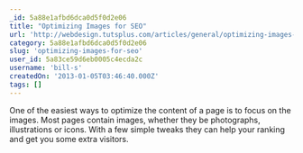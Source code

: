 ```yaml
---
_id: 5a88e1afbd6dca0d5f0d2e06
title: "Optimizing Images for SEO"
url: 'http://webdesign.tutsplus.com/articles/general/optimizing-images-for-seo/'
category: 5a88e1afbd6dca0d5f0d2e06
slug: 'optimizing-images-for-seo'
user_id: 5a83ce59d6eb0005c4ecda2c
username: 'bill-s'
createdOn: '2013-01-05T03:46:40.000Z'
tags: []
---
```


One of the easiest ways to optimize the content of a page is to focus on the images. Most pages contain images, whether they be photographs, illustrations or icons. With a few simple tweaks they can help your ranking and get you some extra visitors.
